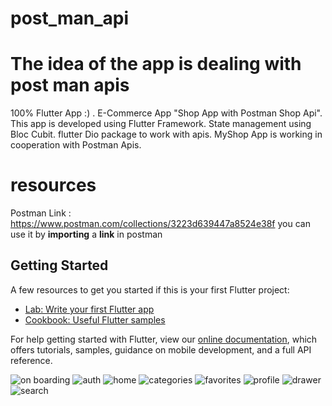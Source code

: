 # post_man_api
# The idea of the app is dealing with post man apis
100% Flutter App :) .
E-Commerce App "Shop App with Postman Shop Api".
This app is developed using Flutter Framework.
State management using Bloc Cubit.
flutter Dio package to work with apis.
MyShop App is working in cooperation with Postman Apis.

# resources
Postman Link : https://www.postman.com/collections/3223d639447a8524e38f
you can use it by **importing** a **link** in postman

## Getting Started
A few resources to get you started if this is your first Flutter project:

- [Lab: Write your first Flutter app](https://flutter.dev/docs/get-started/codelab)
- [Cookbook: Useful Flutter samples](https://flutter.dev/docs/cookbook)

For help getting started with Flutter, view our
[online documentation](https://flutter.dev/docs), which offers tutorials,
samples, guidance on mobile development, and a full API reference.


![on boarding](https://user-images.githubusercontent.com/61433385/130373658-f3502774-8fc1-4793-9cdf-960e7f6fb878.png)
![auth](https://user-images.githubusercontent.com/61433385/130373643-426fd628-3efd-46db-a4be-9f3d5ffe8b8d.png)
![home](https://user-images.githubusercontent.com/61433385/130373649-c2e86305-c1f5-44d1-a769-17474273438e.png)
![categories](https://user-images.githubusercontent.com/61433385/130373670-dffcc20e-61f3-474b-87f7-9c0fa15f39f0.png)
![favorites](https://user-images.githubusercontent.com/61433385/130373672-954c31b1-80e3-4d53-9ecd-1163ebbd6c28.png)
![profile](https://user-images.githubusercontent.com/61433385/130373679-e0a0f296-e3e1-4a10-ae3c-dcf14cc11905.png)
![drawer](https://user-images.githubusercontent.com/61433385/130373690-c843b37c-6ca1-453a-b9ee-2d87143b0c97.png)
![search](https://user-images.githubusercontent.com/61433385/130373693-21c4a05f-f286-4291-9f5e-9c96078e7a67.png)



